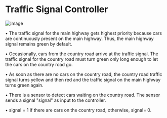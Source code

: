 # Traffic Signal Controller

![image](https://user-images.githubusercontent.com/73470398/111209504-1a9cde00-85f2-11eb-8e93-0d8a495abf34.png)


 • The traffic signal for the main highway gets highest priority because cars are
continuously present on the main highway. Thus, the main highway signal
remains green by default.

• Occasionally, cars from the country road arrive at the traffic signal. The traffic
signal for the country road must turn green only long enough to let the cars on the
country road go.

• As soon as there are no cars on the country road, the country road traffic signal
turns yellow and then red and the traffic signal on the main highway turns green
again.

• There is a sensor to detect cars waiting on the country road. The sensor sends a
signal "signal" as input to the controller. 

• signal = 1 if there are cars on the country road, otherwise, signal= 0.
